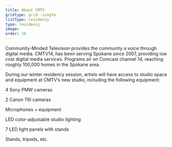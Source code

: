 ```yaml
---
title: About CMTV
gridtype: grid--single
listType: residency
type: residency
image: 
order: 10
---
```


Community-Minded Television provides the community a voice through digital media.  CMTV14, has been serving Spokane since 2007, providing low cost digital media services. Programs air on Comcast channel 14, reaching roughly 100,000 homes in the Spokane area.

During our winter residency session, artists will have access to studio space and equipment at CMTV’s new studio, including the following equipment:

4 Sony PMW cameras

2 Canon T6I cameras

Microphones + equipment

LED color-adjustable studio lighting

7 LED light panels with stands

Stands, tripods, etc.